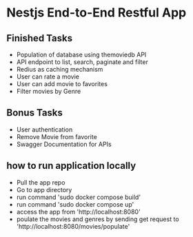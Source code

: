 # Nestjs End-to-End Restful App

## Finished Tasks
- Population of database using themoviedb API
- API endpoint to list, search, paginate and filter
- Redius as caching mechanism
- User can rate a movie
- User can add movie to favorites
- Filter movies by Genre
## Bonus Tasks
- User authentication
- Remove Movie from favorite
- Swagger Documentation for APIs

## how to run application locally
- Pull the app repo
- Go to app directory
- run command 'sudo docker compose build'
- run command 'sudo docker compose up'
- access the app from 'http://localhost:8080'
- poulate the movies and genres by sending get request to 'http://localhost:8080/movies/populate'
